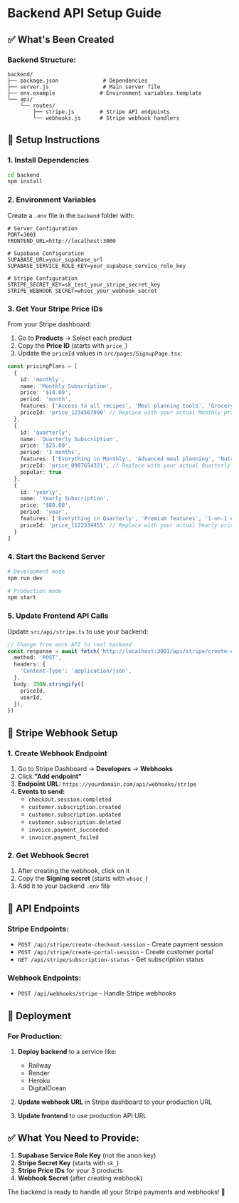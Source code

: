 # Backend API Setup Guide

## ✅ **What's Been Created**

### **Backend Structure:**
```
backend/
├── package.json              # Dependencies
├── server.js                 # Main server file
├── env.example              # Environment variables template
└── api/
    └── routes/
        ├── stripe.js        # Stripe API endpoints
        └── webhooks.js      # Stripe webhook handlers
```

## 🔧 **Setup Instructions**

### **1. Install Dependencies**
```bash
cd backend
npm install
```

### **2. Environment Variables**
Create a `.env` file in the `backend` folder with:

```env
# Server Configuration
PORT=3001
FRONTEND_URL=http://localhost:3000

# Supabase Configuration
SUPABASE_URL=your_supabase_url
SUPABASE_SERVICE_ROLE_KEY=your_supabase_service_role_key

# Stripe Configuration
STRIPE_SECRET_KEY=sk_test_your_stripe_secret_key
STRIPE_WEBHOOK_SECRET=whsec_your_webhook_secret
```

### **3. Get Your Stripe Price IDs**

From your Stripe dashboard:
1. Go to **Products** → Select each product
2. Copy the **Price ID** (starts with `price_`)
3. Update the `priceId` values in `src/pages/SignupPage.tsx`:

```typescript
const pricingPlans = [
  {
    id: 'monthly',
    name: 'Monthly Subscription',
    price: '$10.00',
    period: 'month',
    features: ['Access to all recipes', 'Meal planning tools', 'Grocery list generator', 'Basic support'],
    priceId: 'price_1234567890' // Replace with your actual Monthly price ID
  },
  {
    id: 'quarterly',
    name: 'Quarterly Subscription',
    price: '$25.00',
    period: '3 months',
    features: ['Everything in Monthly', 'Advanced meal planning', 'Nutrition tracking', 'Priority support'],
    priceId: 'price_0987654321', // Replace with your actual Quarterly price ID
    popular: true
  },
  {
    id: 'yearly',
    name: 'Yearly Subscription',
    price: '$80.00',
    period: 'year',
    features: ['Everything in Quarterly', 'Premium features', '1-on-1 consultation', 'Early access to new features'],
    priceId: 'price_1122334455' // Replace with your actual Yearly price ID
  }
]
```

### **4. Start the Backend Server**
```bash
# Development mode
npm run dev

# Production mode
npm start
```

### **5. Update Frontend API Calls**

Update `src/api/stripe.ts` to use your backend:

```typescript
// Change from mock API to real backend
const response = await fetch('http://localhost:3001/api/stripe/create-checkout-session', {
  method: 'POST',
  headers: {
    'Content-Type': 'application/json',
  },
  body: JSON.stringify({
    priceId,
    userId,
  }),
})
```

## 🔗 **Stripe Webhook Setup**

### **1. Create Webhook Endpoint**
1. Go to Stripe Dashboard → **Developers** → **Webhooks**
2. Click **"Add endpoint"**
3. **Endpoint URL:** `https://yourdomain.com/api/webhooks/stripe`
4. **Events to send:**
   - `checkout.session.completed`
   - `customer.subscription.created`
   - `customer.subscription.updated`
   - `customer.subscription.deleted`
   - `invoice.payment_succeeded`
   - `invoice.payment_failed`

### **2. Get Webhook Secret**
1. After creating the webhook, click on it
2. Copy the **Signing secret** (starts with `whsec_`)
3. Add it to your backend `.env` file

## 📱 **API Endpoints**

### **Stripe Endpoints:**
- `POST /api/stripe/create-checkout-session` - Create payment session
- `POST /api/stripe/create-portal-session` - Create customer portal
- `GET /api/stripe/subscription-status` - Get subscription status

### **Webhook Endpoints:**
- `POST /api/webhooks/stripe` - Handle Stripe webhooks

## 🚀 **Deployment**

### **For Production:**
1. **Deploy backend** to a service like:
   - Railway
   - Render
   - Heroku
   - DigitalOcean

2. **Update webhook URL** in Stripe dashboard to your production URL

3. **Update frontend** to use production API URL

## ✅ **What You Need to Provide:**

1. **Supabase Service Role Key** (not the anon key)
2. **Stripe Secret Key** (starts with `sk_`)
3. **Stripe Price IDs** for your 3 products
4. **Webhook Secret** (after creating webhook)

The backend is ready to handle all your Stripe payments and webhooks! 🎉
